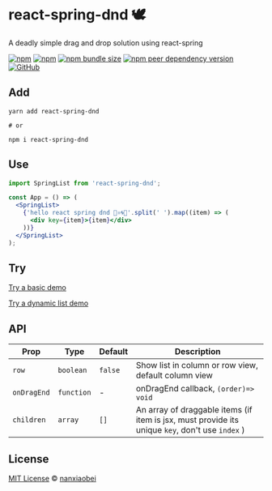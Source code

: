 # react-spring-dnd 🕊

A deadly simple drag and drop solution using react-spring

[![npm](https://img.shields.io/npm/v/react-spring-dnd.svg?style=flat-square)](https://www.npmjs.com/package/react-spring-dnd)
[![npm](https://img.shields.io/npm/dt/react-spring-dnd?style=flat-square)](https://www.npmtrends.com/react-spring-dnd)
[![npm bundle size](https://img.shields.io/bundlephobia/minzip/react-spring-dnd?style=flat-square)](https://bundlephobia.com/result?p=react-spring-dnd)
[![npm peer dependency version](https://img.shields.io/npm/dependency-version/react-spring-dnd/peer/react?style=flat-square)](https://github.com/facebook/react)
[![GitHub](https://img.shields.io/github/license/nanxiaobei/react-spring-dnd?style=flat-square)](https://github.com/nanxiaobei/react-spring-dnd/blob/master/LICENSE)

## Add

```shell script
yarn add react-spring-dnd

# or

npm i react-spring-dnd
```

## Use

```jsx
import SpringList from 'react-spring-dnd';

const App = () => (
  <SpringList>
    {'hello react spring dnd 👋⚛️🌀🦥'.split(' ').map((item) => (
      <div key={item}>{item}</div>
    ))}
  </SpringList>
);
```

## Try

[Try a basic demo](https://codesandbox.io/s/react-spring-dnd-lnz70?file=/src/App.js)

[Try a dynamic list demo](https://codesandbox.io/s/react-spring-dnd-dynamic-zbdk2?file=/src/App.js)

## API

| Prop        | Type       | Default | Description                                                                                     |
| ----------- | ---------- | ------- | ----------------------------------------------------------------------------------------------- |
| `row`       | `boolean`  | `false` | Show list in column or row view, default column view                                            |
| `onDragEnd` | `function` | -       | onDragEnd callback, `(order)=> void`                                                            |
| `children`  | `array`    | `[]`    | An array of draggable items (if item is jsx, must provide its unique `key`, don't use `index` ) |

## License

[MIT License](https://github.com/nanxiaobei/react-spring-dnd/blob/master/LICENSE) © [nanxiaobei](https://mrlee.me/)
